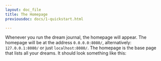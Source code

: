 ```yaml
---
layout: doc_file
title: The Homepage
previousdoc: docs/1-quickstart.html

---
```


Whenever you run the dream journal, the homepage will appear. The homepage will be at the address `0.0.0.0:8080/`, alternatively: `127.0.0.1:8080/` or just `localhost:8080/`. The homepage is the base page that lists all your dreams. It should look something like this: 
